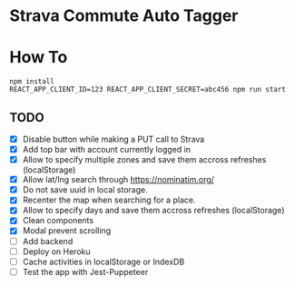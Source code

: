 # Strava Commute Auto Tagger

# How To

```shell
npm install
REACT_APP_CLIENT_ID=123 REACT_APP_CLIENT_SECRET=abc456 npm run start
```

## TODO

- [x] Disable button while making a PUT call to Strava
- [x] Add top bar with account currently logged in
- [x] Allow to specify multiple zones and save them accross refreshes (localStorage)
- [x] Allow lat/lng search through https://nominatim.org/
- [x] Do not save uuid in local storage.
- [x] Recenter the map when searching for a place.
- [x] Allow to specify days and save them accross refreshes (localStorage)
- [x] Clean components
- [x] Modal prevent scrolling
- [ ] Add backend
- [ ] Deploy on Heroku
- [ ] Cache activities in localStorage or IndexDB
- [ ] Test the app with Jest-Puppeteer
